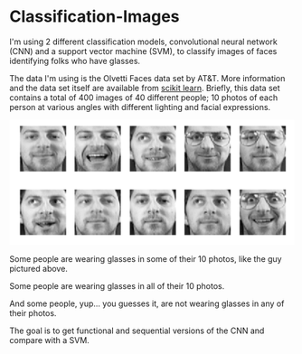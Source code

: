 # Classification-Images
I'm using 2 different classification models, convolutional neural network (CNN) and a support vector machine (SVM), to classify images of faces identifying folks who have glasses.

The data I'm using is the Olvetti Faces data set by AT&T. More information and the data set itself are available from <a href="http://scikit-learn.org/stable/modules/generated/sklearn.datasets.fetch_olivetti_faces.html">scikit learn</a>. Briefly, this data set contains a total of 400 images of 40 different people; 10 photos of each person at various angles with different lighting and facial expressions.

<p align="center">
<img src="images/all_guys.png" width="700"/> 
</p>

Some people are wearing glasses in some of their 10 photos, like the guy pictured above. 

Some people are wearing glasses in all of their 10 photos. 

And some people, yup... you guesses it, are not wearing glasses in any of their photos.

The goal is to get functional and sequential versions of the CNN and compare with a SVM. 
